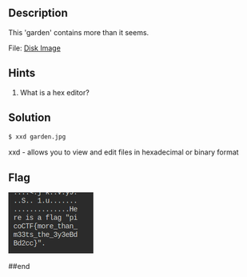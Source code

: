 ## Description
This 'garden' contains more than it seems. 

File: [Disk Image](https://jupiter.challenges.picoctf.org/static/d0e1ffb10fc0017c6a82c57900f3ffe3/garden.jpg)

## Hints

1. What is a hex editor?



## Solution

```bash
$ xxd garden.jpg
```
xxd - allows you to view and edit files in hexadecimal or binary format

## Flag
![alt text](image.png)

##end
   